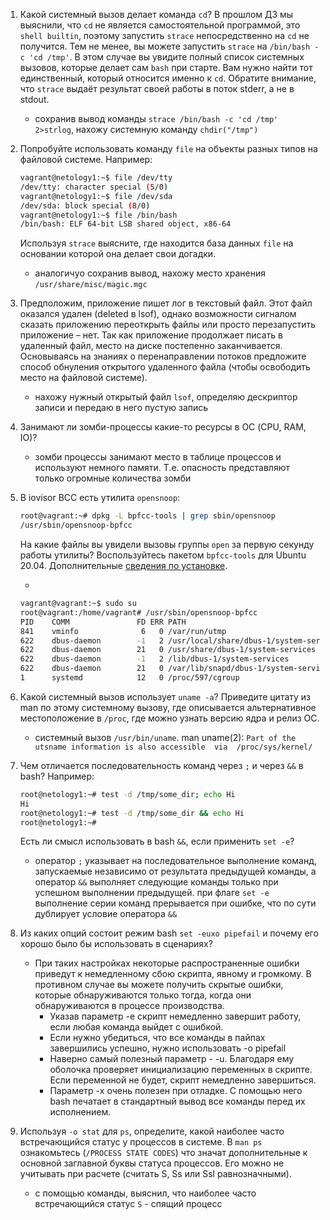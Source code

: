 
1. Какой системный вызов делает команда `cd`? В прошлом ДЗ мы выяснили, что `cd` не является самостоятельной  программой, это `shell builtin`, поэтому запустить `strace` непосредственно на `cd` не получится. Тем не менее, вы можете запустить `strace` на `/bin/bash -c 'cd /tmp'`. В этом случае вы увидите полный список системных вызовов, которые делает сам `bash` при старте. Вам нужно найти тот единственный, который относится именно к `cd`. Обратите внимание, что `strace` выдаёт результат своей работы в поток stderr, а не в stdout.

    - сохранив вывод команды `strace /bin/bash -c 'cd /tmp' 2>strlog`, нахожу системную команду `chdir("/tmp")`


1. Попробуйте использовать команду `file` на объекты разных типов на файловой системе. Например:
    ```bash
    vagrant@netology1:~$ file /dev/tty
    /dev/tty: character special (5/0)
    vagrant@netology1:~$ file /dev/sda
    /dev/sda: block special (8/0)
    vagrant@netology1:~$ file /bin/bash
    /bin/bash: ELF 64-bit LSB shared object, x86-64
    ```
    Используя `strace` выясните, где находится база данных `file` на основании которой она делает свои догадки.

    - аналогичyо сохранив вывод, нахожу место хранения `/usr/share/misc/magic.mgc`

1. Предположим, приложение пишет лог в текстовый файл. Этот файл оказался удален (deleted в lsof), однако возможности сигналом сказать приложению переоткрыть файлы или просто перезапустить приложение – нет. Так как приложение продолжает писать в удаленный файл, место на диске постепенно заканчивается. Основываясь на знаниях о перенаправлении потоков предложите способ обнуления открытого удаленного файла (чтобы освободить место на файловой системе).

    - нахожу нужный открытый файл `lsof`, определяю дескриптор записи и передаю в него пустую запись

1. Занимают ли зомби-процессы какие-то ресурсы в ОС (CPU, RAM, IO)?

    - зомби процессы занимают место в таблице процессов и используют немного памяти. Т.е. опасность представляют только огромные количества зомби

1. В iovisor BCC есть утилита `opensnoop`:
    ```bash
    root@vagrant:~# dpkg -L bpfcc-tools | grep sbin/opensnoop
    /usr/sbin/opensnoop-bpfcc
    ```
    На какие файлы вы увидели вызовы группы `open` за первую секунду работы утилиты? Воспользуйтесь пакетом `bpfcc-tools` для Ubuntu 20.04. Дополнительные [сведения по установке](https://github.com/iovisor/bcc/blob/master/INSTALL.md).

    -
    ```bash
    vagrant@vagrant:~$ sudo su
    root@vagrant:/home/vagrant# /usr/sbin/opensnoop-bpfcc
    PID    COMM               FD ERR PATH
    841    vminfo              6   0 /var/run/utmp
    622    dbus-daemon        -1   2 /usr/local/share/dbus-1/system-services
    622    dbus-daemon        21   0 /usr/share/dbus-1/system-services
    622    dbus-daemon        -1   2 /lib/dbus-1/system-services
    622    dbus-daemon        21   0 /var/lib/snapd/dbus-1/system-services/
    1      systemd            12   0 /proc/597/cgroup
    ```


1. Какой системный вызов использует `uname -a`? Приведите цитату из man по этому системному вызову, где описывается альтернативное местоположение в `/proc`, где можно узнать версию ядра и релиз ОС.

    - системный вызов `/usr/bin/uname`. man uname(2): `Part of the utsname information is also accessible  via  /proc/sys/kernel/`

1. Чем отличается последовательность команд через `;` и через `&&` в bash? Например:
    ```bash
    root@netology1:~# test -d /tmp/some_dir; echo Hi
    Hi
    root@netology1:~# test -d /tmp/some_dir && echo Hi
    root@netology1:~#
    ```
    Есть ли смысл использовать в bash `&&`, если применить `set -e`?

    - оператор `;` указывает на последовательное выполнение команд, запускаемые независимо от результата предыдущей команды, а оператор `&&` выполняет следующие команды только при успешном выполнении предыдущей. при флаге `set -e` выполнение серии команд прерывается при ошибке, что по сути дублирует условие оператора `&&`

1. Из каких опций состоит режим bash `set -euxo pipefail` и почему его хорошо было бы использовать в сценариях?

    - При таких настройках некоторые распространенные ошибки приведут к немедленному сбою скрипта, явному и громкому. В противном случае вы можете получить скрытые ошибки, которые обнаруживаются только тогда, когда они обнаруживаются в процессе производства.
        - Указав параметр -e скрипт немедленно завершит работу, если любая команда выйдет с ошибкой.
        - Если нужно убедиться, что все команды в пайпах завершились успешно, нужно использовать -o pipefail
        - Наверно самый полезный параметр - -u. Благодаря ему оболочка проверяет инициализацию переменных в скрипте. Если переменной не будет, скрипт немедленно завершиться.
        - Параметр -x очень полезен при отладке. С помощью него bash печатает в стандартный вывод все команды перед их исполнением.

1. Используя `-o stat` для `ps`, определите, какой наиболее часто встречающийся статус у процессов в системе. В `man ps` ознакомьтесь (`/PROCESS STATE CODES`) что значат дополнительные к основной заглавной буквы статуса процессов. Его можно не учитывать при расчете (считать S, Ss или Ssl равнозначными).
    - с помощью команды, выяснил, что наиболее часто встречающийся статус `S` - спящий процесс